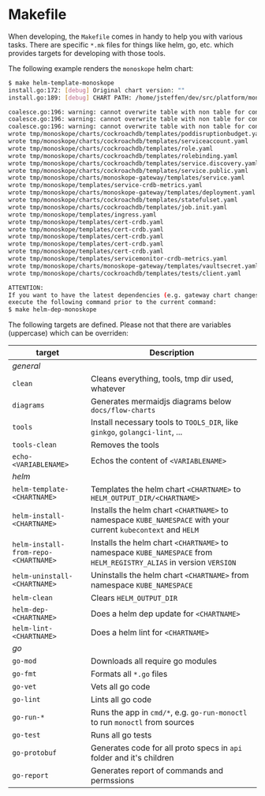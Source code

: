 # Makefile

When developing, the `Makefile` comes in handy to help you with various tasks.
There are specific `*.mk` files for things like helm, go, etc. which provides targets for developing with those tools.

The following example renders the `monoskope` helm chart:

```sh
$ make helm-template-monoskope
install.go:172: [debug] Original chart version: ""
install.go:189: [debug] CHART PATH: /home/jsteffen/dev/src/platform/monoskope/monoskope/build/package/helm/monoskope

coalesce.go:196: warning: cannot overwrite table with non table for connectors (map[])
coalesce.go:196: warning: cannot overwrite table with non table for connectors (map[])
coalesce.go:196: warning: cannot overwrite table with non table for connectors (map[])
wrote tmp/monoskope/charts/cockroachdb/templates/poddisruptionbudget.yaml
wrote tmp/monoskope/charts/cockroachdb/templates/serviceaccount.yaml
wrote tmp/monoskope/charts/cockroachdb/templates/role.yaml
wrote tmp/monoskope/charts/cockroachdb/templates/rolebinding.yaml
wrote tmp/monoskope/charts/cockroachdb/templates/service.discovery.yaml
wrote tmp/monoskope/charts/cockroachdb/templates/service.public.yaml
wrote tmp/monoskope/charts/monoskope-gateway/templates/service.yaml
wrote tmp/monoskope/templates/service-crdb-metrics.yaml
wrote tmp/monoskope/charts/monoskope-gateway/templates/deployment.yaml
wrote tmp/monoskope/charts/cockroachdb/templates/statefulset.yaml
wrote tmp/monoskope/charts/cockroachdb/templates/job.init.yaml
wrote tmp/monoskope/templates/ingress.yaml
wrote tmp/monoskope/templates/cert-crdb.yaml
wrote tmp/monoskope/templates/cert-crdb.yaml
wrote tmp/monoskope/templates/cert-crdb.yaml
wrote tmp/monoskope/templates/cert-crdb.yaml
wrote tmp/monoskope/templates/cert-crdb.yaml
wrote tmp/monoskope/templates/servicemonitor-crdb-metrics.yaml
wrote tmp/monoskope/charts/monoskope-gateway/templates/vaultsecret.yaml
wrote tmp/monoskope/charts/cockroachdb/templates/tests/client.yaml

ATTENTION:
If you want to have the latest dependencies (e.g. gateway chart changes)
execute the following command prior to the current command:
$ make helm-dep-monoskope

```

The following targets are defined. Please not that there are variables (uppercase) which can be overriden:

| target | Description |
| --------- | ----------- |
| *general* | |
| `clean` | Cleans everything, tools, tmp dir used, whatever |
| `diagrams` | Generates mermaidjs diagrams below `docs/flow-charts` |
| `tools` | Install necessary tools to `TOOLS_DIR`, like `ginkgo`, `golangci-lint`, ... |
| `tools-clean` | Removes the tools |
| `echo-<VARIABLENAME>` | Echos the content of `<VARIABLENAME>` |
| *helm* | |
| `helm-template-<CHARTNAME>` | Templates the helm chart `<CHARTNAME>` to `HELM_OUTPUT_DIR/<CHARTNAME>` |
| `helm-install-<CHARTNAME>` | Installs the helm chart `<CHARTNAME>` to namespace `KUBE_NAMESPACE` with your current `kubecontext` and `HELM` |
| `helm-install-from-repo-<CHARTNAME>` | Installs the helm chart `<CHARTNAME>` to namespace `KUBE_NAMESPACE` from `HELM_REGISTRY_ALIAS` in version `VERSION` |
| `helm-uninstall-<CHARTNAME>` | Uninstalls the helm chart `<CHARTNAME>` from namespace `KUBE_NAMESPACE` |
| `helm-clean` | Clears `HELM_OUTPUT_DIR` |
| `helm-dep-<CHARTNAME>` | Does a helm dep update for `<CHARTNAME>` |
| `helm-lint-<CHARTNAME>` | Does a helm lint for `<CHARTNAME>` |
| *go* | |
| `go-mod` | Downloads all require go modules |
| `go-fmt` | Formats all `*.go` files |
| `go-vet` | Vets all go code |
| `go-lint` | Lints all go code |
| `go-run-*` | Runs the app in `cmd/*`, e.g. `go-run-monoctl` to run `monoctl` from sources |
| `go-test` | Runs all go tests |
| `go-protobuf` | Generates code for all proto specs in `api` folder and it's children |
| `go-report` | Generates report of commands and permssions |
